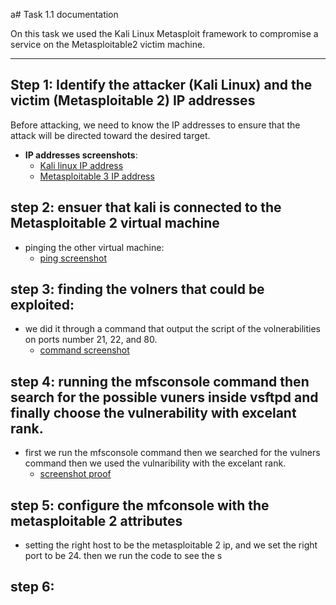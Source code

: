 a# Task 1.1 documentation

On this task we used the Kali Linux Metasploit framework to compromise a service on the Metasploitable2 victim machine.

---
## Step 1: Identify the attacker (Kali Linux) and the victim (Metasploitable 2) IP addresses
Before attacking, we need to know the IP addresses to ensure that the attack will be directed toward the desired target.
- **IP addresses screenshots**:
  - [Kali linux IP address](./Task1Screenshots/Step1KaliIP.png)
  - [Metasploitable 3 IP address](./Task1Screenshots/Step1MetasploitableIP.png)
## step 2: ensuer that kali is connected to the Metasploitable 2 virtual machine
- pinging the other virtual machine:
  - [ping screenshot](./Task1Screenshots/Step2NetworkConnectionTest.png)
## step 3: finding the volners that could be exploited:
- we did it through a command that output the script of the volnerabilities on ports number 21, 22, and 80.
    - [command screenshot](Task1Screenshots/Step3FindingTheExploits.png)
## step 4: running the mfsconsole command then search for the possible vuners inside vsftpd and finally choose the vulnerability with excelant rank.
- first we run the mfsconsole command then we searched for the vulners command then we used the vulnaribility with the excelant rank.
  - [screenshot proof](Task1Screenshots/Step4UsingMetasploitOnKaliAndSearchingForTheVulnerability.png)
## step 5: configure the mfconsole with the metasploitable 2 attributes
- setting the right host to be the metasploitable 2 ip, and we set the right port to be 24. then we run the code to see the s
## step 6:

